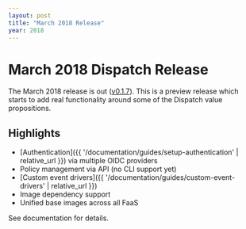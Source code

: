 ```yaml
---
layout: post
title: "March 2018 Release"
year: 2018
---
```


# March 2018 Dispatch Release

The March 2018 release is out ([v0.1.7](https://github.com/vmware/dispatch/releases/tag/v0.1.7)). This is a preview release which starts
to add real functionality around some of the Dispatch value propositions.

## Highlights

* [Authentication]({{ '/documentation/guides/setup-authentication' | relative_url }}) via multiple OIDC providers
* Policy management via API (no CLI support yet)
* [Custom event drivers]({{ '/documentation/guides/custom-event-drivers' | relative_url }})
* Image dependency support
* Unified base images across all FaaS

See documentation for details.

